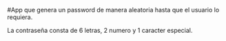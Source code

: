 #App que genera un password de manera aleatoria hasta que el usuario lo requiera.

La contraseña consta de 6 letras, 2 numero y 1 caracter especial.
